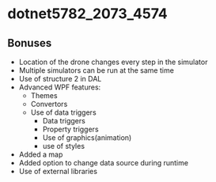 # dotnet5782_2073_4574

## Bonuses ##

* Location of the drone changes every step in the simulator
* Multiple simulators can be run at the same time
* Use of structure 2 in DAL
* Advanced WPF features:
  * Themes
  * Convertors
  * Use of data triggers
    * Data triggers
    * Property triggers
    * Use of graphics(animation)
    * use of styles
* Added a map
* Added option to change data source during runtime
* Use of external libraries